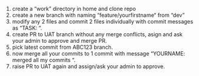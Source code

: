 1. create a “work” directory in home and clone repo
2. create a new branch with naming “feature/yourfirstname“ from “dev”
3. modify any 2 files and commit 2 files individually with commit messages as “TASK: “.
4. create PR to UAT branch without any merge conflicts, asign and ask your admin to approve and merge PR.
5. pick latest commit from ABC123 branch.
6. now merge all your commits to 1 commit with message “YOURNAME: merged all my commits “.
7. raise PR to UAT again and assign/ask your admin to approve. 
